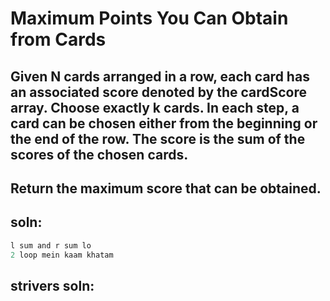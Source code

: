 # Maximum Points You Can Obtain from Cards
## Given N cards arranged in a row, each card has an associated score denoted by the cardScore array. Choose exactly k cards. In each step, a card can be chosen either from the beginning or the end of the row. The score is the sum of the scores of the chosen cards.
## Return the maximum score that can be obtained.

## soln:

```java
l sum and r sum lo 
2 loop mein kaam khatam 

```
## strivers soln:
```java

```